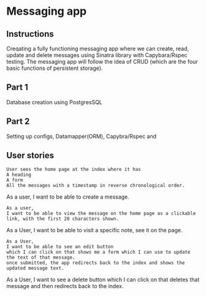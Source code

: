 # Messaging app

## Instructions 
Creqating a fully functioning messaging app where we can create, read, update and delete messages using Sinatra library with Capybara/Rspec testing. The messaging app will follow the idea of CRUD (which are the four basic functions of persistent storage).

## Part 1
Database creation using PostgresSQL
## Part 2
Setting up configs, Datamapper(ORM), Capybra/Rspec and 
## User stories
```
User sees the home page at the index where it has
A heading
A form
All the messages with a timestamp in reverse chronological order.

```
As a user, 
I want to be able to create a message.
```
As a user, 
I want to be able to view the message on the home page as a clickable link, with the first 20 characters shown.
```
As a User, 
I want to be able to visit a specific note, see it on the page. 
```
As a User, 
I want to be able to see an edit button
which I can click on that shows me a form which I can use to update the text of that message.
once submitted, the app redirects back to the index and shows the updated message text.
```
As a User, 
I want to see a delete button
which I can click on that deletes that message
and then redirects back to the index.
```

